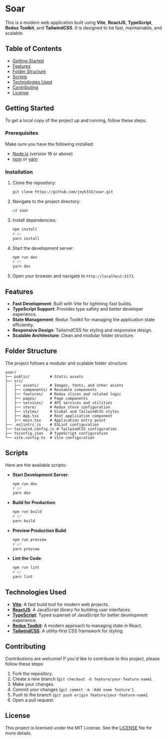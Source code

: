 # Soar

This is a modern web application built using **Vite**, **ReactJS**, **TypeScript**, **Redux Toolkit**, and **TailwindCSS**. It is designed to be fast, maintainable, and scalable.

## Table of Contents

- [Getting Started](#getting-started)
- [Features](#features)
- [Folder Structure](#folder-structure)
- [Scripts](#scripts)
- [Technologies Used](#technologies-used)
- [Contributing](#contributing)
- [License](#license)

## Getting Started

To get a local copy of the project up and running, follow these steps:

### Prerequisites

Make sure you have the following installed:

- [Node.js](https://nodejs.org/) (version 16 or above)
- [npm](https://www.npmjs.com/) or [yarn](https://yarnpkg.com/)

### Installation

1. Clone the repository:

   ```bash
   git clone https://github.com/jeyk333/soar.git
   ```

2. Navigate to the project directory:

   ```bash
   cd soar
   ```

3. Install dependencies:

   ```bash
   npm install
   # or
   yarn install
   ```

4. Start the development server:

   ```bash
   npm run dev
   # or
   yarn dev
   ```

5. Open your browser and navigate to `http://localhost:5173`.

## Features

- **Fast Development**: Built with Vite for lightning-fast builds.
- **TypeScript Support**: Provides type safety and better developer experience.
- **State Management**: Redux Toolkit for managing the application state efficiently.
- **Responsive Design**: TailwindCSS for styling and responsive design.
- **Scalable Architecture**: Clean and modular folder structure.

## Folder Structure

The project follows a modular and scalable folder structure:

```
soar/
├── public/         # Static assets
├── src/
│   ├── assets/     # Images, fonts, and other assets
│   ├── components/ # Reusable components
│   ├── features/   # Redux slices and related logic
│   ├── pages/      # Page components
│   ├── services/   # API services and utilities
│   ├── store/      # Redux store configuration
│   ├── styles/     # Global and TailwindCSS styles
│   ├── App.tsx     # Root application component
│   ├── main.tsx    # Application entry point
├── .eslintrc.js    # ESLint configuration
├── tailwind.config.js # TailwindCSS configuration
├── tsconfig.json   # TypeScript configuration
└── vite.config.ts  # Vite configuration
```

## Scripts

Here are the available scripts:

- **Start Development Server**:

  ```bash
  npm run dev
  # or
  yarn dev
  ```

- **Build for Production**:

  ```bash
  npm run build
  # or
  yarn build
  ```

- **Preview Production Build**:

  ```bash
  npm run preview
  # or
  yarn preview
  ```

- **Lint the Code**:
  ```bash
  npm run lint
  # or
  yarn lint
  ```

## Technologies Used

- **[Vite](https://vitejs.dev/)**: A fast build tool for modern web projects.
- **[ReactJS](https://reactjs.org/)**: A JavaScript library for building user interfaces.
- **[TypeScript](https://www.typescriptlang.org/)**: Typed superset of JavaScript for better development experience.
- **[Redux Toolkit](https://redux-toolkit.js.org/)**: A modern approach to managing state in React.
- **[TailwindCSS](https://tailwindcss.com/)**: A utility-first CSS framework for styling.

## Contributing

Contributions are welcome! If you'd like to contribute to this project, please follow these steps:

1. Fork the repository.
2. Create a new branch (`git checkout -b feature/your-feature-name`).
3. Make your changes.
4. Commit your changes (`git commit -m 'Add some feature'`).
5. Push to the branch (`git push origin feature/your-feature-name`).
6. Open a pull request.

## License

This project is licensed under the MIT License. See the [LICENSE](LICENSE) file for more details.
